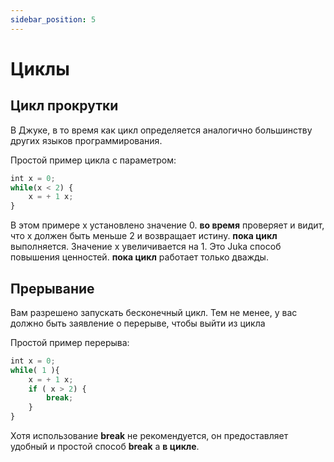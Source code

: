 ```yaml
---
sidebar_position: 5
---
```


# Циклы

## Цикл прокрутки

В Джуке, в то время как цикл определяется аналогично большинству других языков программирования.

Простой пример цикла с параметром:

```jsx
int x = 0;
while(x < 2) {
    x = + 1 x;
}
```

В этом примере x установлено значение 0. **во время** проверяет и видит, что x должен быть меньше 2 и возвращает истину. **пока цикл** выполняется. Значение х увеличивается на 1. Это Juka способ повышения ценностей. **пока цикл** работает только дважды.

## Прерывание
Вам разрешено запускать бесконечный цикл. Тем не менее, у вас должно быть заявление о перерыве, чтобы выйти из цикла

Простой пример перерыва:

```jsx
int x = 0;
while( 1 ){
    x = + 1 x;
    if ( x > 2) {
        break;
    }
}
```

Хотя использование **break** не рекомендуется, он предоставляет удобный и простой способ **break** a **в цикле**.